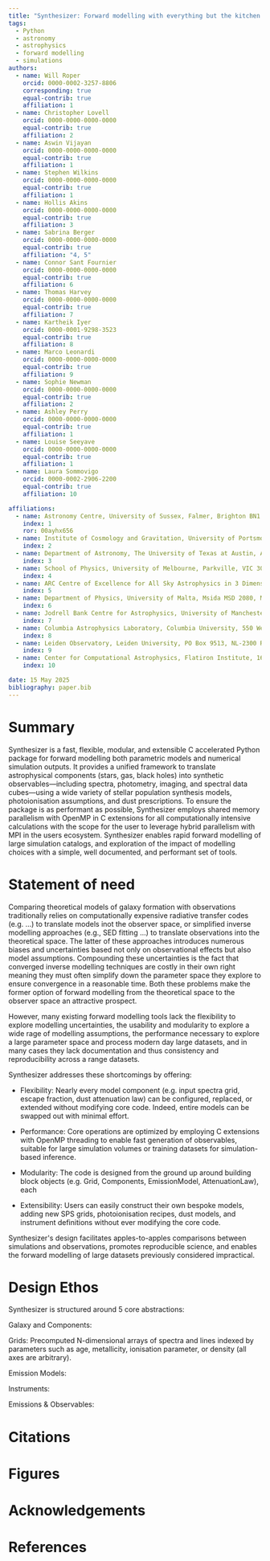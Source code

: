```yaml
---
title: "Synthesizer: Forward modelling with everything but the kitchen sink"
tags:
  - Python
  - astronomy
  - astrophysics
  - forward modelling
  - simulations
authors:
  - name: Will Roper
    orcid: 0000-0002-3257-8806
    corresponding: true
    equal-contrib: true
    affiliation: 1
  - name: Christopher Lovell
    orcid: 0000-0000-0000-0000
    equal-contrib: true
    affiliation: 2
  - name: Aswin Vijayan
    orcid: 0000-0000-0000-0000
    equal-contrib: true
    affiliation: 1
  - name: Stephen Wilkins
    orcid: 0000-0000-0000-0000
    equal-contrib: true
    affiliation: 1
  - name: Hollis Akins
    orcid: 0000-0000-0000-0000
    equal-contrib: true
    affiliation: 3
  - name: Sabrina Berger
    orcid: 0000-0000-0000-0000
    equal-contrib: true
    affiliation: "4, 5"
  - name: Connor Sant Fournier
    orcid: 0000-0000-0000-0000
    equal-contrib: true
    affiliation: 6
  - name: Thomas Harvey
    orcid: 0000-0000-0000-0000
    equal-contrib: true
    affiliation: 7
  - name: Kartheik Iyer
    orcid: 0000-0001-9298-3523
    equal-contrib: true
    affiliation: 8
  - name: Marco Leonardi
    orcid: 0000-0000-0000-0000
    equal-contrib: true
    affiliation: 9
  - name: Sophie Newman
    orcid: 0000-0000-0000-0000
    equal-contrib: true
    affiliation: 2
  - name: Ashley Perry
    orcid: 0000-0000-0000-0000
    equal-contrib: true
    affiliation: 1
  - name: Louise Seeyave
    orcid: 0000-0000-0000-0000
    equal-contrib: true
    affiliation: 1
  - name: Laura Sommovigo
    orcid: 0000-0002-2906-2200
    equal-contrib: true
    affiliation: 10

affiliations:
  - name: Astronomy Centre, University of Sussex, Falmer, Brighton BN1 9QH, UK
    index: 1
    ror: 00ayhx656
  - name: Institute of Cosmology and Gravitation, University of Portsmouth, Burnaby Road, Portsmouth, PO1 3FX, UK
    index: 2
  - name: Department of Astronomy, The University of Texas at Austin, Austin, TX 78712, USA
    index: 3
  - name: School of Physics, University of Melbourne, Parkville, VIC 3010, Australia
    index: 4
  - name: ARC Centre of Excellence for All Sky Astrophysics in 3 Dimensions (ASTRO 3D). Australia
    index: 5
  - name: Department of Physics, University of Malta, Msida MSD 2080, Malta
    index: 6
  - name: Jodrell Bank Centre for Astrophysics, University of Manchester, Oxford Road, Manchester M13 9PL, UK
    index: 7
  - name: Columbia Astrophysics Laboratory, Columbia University, 550 West 120th Street, New York, NY 10027, USA
    index: 8
  - name: Leiden Observatory, Leiden University, PO Box 9513, NL-2300 RA Leiden, The Netherlands
    index: 9
  - name: Center for Computational Astrophysics, Flatiron Institute, 162 5th Ave, New York, NY 10010, USA
    index: 10

date: 15 May 2025
bibliography: paper.bib
---
```


# Summary

Synthesizer is a fast, flexible, modular, and extensible C accelerated Python package for forward modelling both parametric models and numerical simulation outputs. It provides a unified framework to translate astrophysical components (stars, gas, black holes) into synthetic observables—including spectra, photometry, imaging, and spectral data cubes—using a wide variety of stellar population synthesis models, photoionisation assumptions, and dust prescriptions. To ensure the package is as performant as possible, Synthesizer employs shared memory parallelism with OpenMP in C extensions for all computationally intensive calculations with the scope for the user to leverage hybrid parallelism with MPI in the users ecosystem. Synthesizer enables rapid forward modelling of large simulation catalogs, and exploration of the impact of modelling choices with a simple, well documented, and performant set of tools.

# Statement of need

Comparing theoretical models of galaxy formation with observations traditionally relies on computationally expensive radiative transfer codes (e.g. ...) to translate models inot the observer space, or simplified inverse modelling approaches (e.g., SED fitting ...) to translate observations into the theoretical space. The latter of these approaches introduces numerous biases and uncertainties based not only on observational effects but also model assumptions. Compounding these uncertainties is the fact that converged inverse modelling techniques are costly in their own right meaning they must often simplify down the parameter space they explore to ensure convergence in a reasonable time. Both these problems make the former option of forward modelling from the theoretical space to the observer space an attractive prospect.

However, many existing forward modelling tools lack the flexibility to explore modelling uncertainties, the usability and modularity to explore a wide rage of modelling assumptions, the performance necessary to explore a large parameter space and process modern day large datasets, and in many cases they lack documentation and thus consistency and reproducibility across a range datasets.

Synthesizer addresses these shortcomings by offering:

- Flexibility: Nearly every model component (e.g. input spectra grid, escape fraction, dust attenuation law) can be configured, replaced, or extended without modifying core code. Indeed, entire models can be swapped out with minimal effort.

- Performance: Core operations are optimized by employing C extensions with OpenMP threading to enable fast generation of observables, suitable for large simulation volumes or training datasets for simulation-based inference.

- Modularity: The code is designed from the ground up around building block objects (e.g. Grid, Components, EmissionModel, AttenuationLaw), each

- Extensibility: Users can easily construct their own bespoke models, adding new SPS grids, photoionisation recipes, dust models, and instrument definitions without ever modifying the core code.

Synthesizer's design facilitates apples-to-apples comparisons between simulations and observations, promotes reproducible science, and enables the forward modelling of large datasets previously considered impractical.

# Design Ethos

Synthesizer is structured around 5 core abstractions:

Galaxy and Components:

Grids: Precomputed N-dimensional arrays of spectra and lines indexed by parameters such as age, metallicity, ionisation parameter, or density (all axes are arbitrary).

Emission Models:

Instruments:

Emissions & Observables:

# Citations

# Figures

# Acknowledgements

# References
